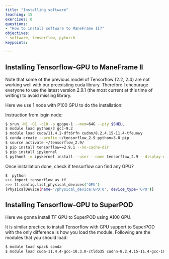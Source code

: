 ```yaml
---
title: "Installing software"
teaching: 15
exercises: 0
questions:
- "How to install software to ManeFrame II?"
objectives:
- software, tensorflow, pytorch
keypoints:

---
```



 ## Installing Tensorflow-GPU to ManeFrame II
Note that some of the previous model of Tensorflow (2.2, 2.4) are not working well with our preexisting cuda library. Therefore I encourage everyone to use the latest version 2.9.1 (the most current at this time of writing) to avoid missing library.

Here we use 1 node with P100 GPU to do the installation:

Instruction from login node:

```bash
$ srun -N1 -G1 -c10 -p gpgpu-1 --mem=64G --pty $SHELL
$ module load python/3 gcc-9.2
$ module load cuda/11.4.2-dft6rfn cudnn/8.2.4.15-11.4-tfeuowy
$ conda create --prefix ~/tensorflow_2.9 python=3.8 pip
$ source activate ~/tensorflow_2.9/  
$ pip install tensorflow==2.9.1 --no-cache-dir
$ pip install ipykernel
$ python3 -m ipykernel install --user --name tensorflow_2.9 --display-name TensorflowGPU29
```

Once installation done, check if tensorflow can find any GPU?
  
  ```bash
  $  python
  >>> import tensorflow as tf
  >>> tf.config.list_physical_devices('GPU')
  [PhysicalDevice(name='/physical_device:GPU:0', device_type='GPU')]
  ```
  
## Installing Tensorflow-GPU to SuperPOD
  
  Here we gonna install TF GPU to SuperPOD using A100 GPU.
  
  It is similar practice to install Tensorflow with GPU support to SuperPOD with the only difference is how you load the module.
  Following are the modules that you should load:
  
```bash
$ module load spack conda 
$ module load cuda-11.4.4-gcc-10.3.0-ctldo35 cudnn-8.2.4.15-11.4-gcc-10.3.0-eluwegp
```
